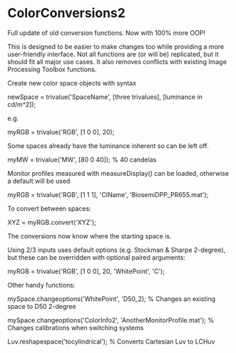 # ColorConversions2
Full update of old conversion functions. Now with 100% more OOP!

This is designed to be easier to make changes too while providing a more user-friendly interface. Not all functions are (or will be) replicated, but it should fit all major use cases. It also removes conflicts with existing Image Processing Toolbox functions.

Create new color space objects with syntax

newSpace = trivalue('SpaceName', [three trivalues], [luminance in cd/m^2]);

e.g.

myRGB = trivalue('RGB', [1 0 0], 20);


Some spaces already have the luminance inherent so can be left off.

myMW = trivalue('MW', [80 0 40]); % 40 candelas


Monitor profiles measured with measureDisplay() can be loaded, otherwise a default will be used

myRGB = trivalue('RGB', [1 1 1], 'CIName', 'BiosemiDPP_PR655.mat');


To convert between spaces:

XYZ = myRGB.convert('XYZ');

The conversions now know where the starting space is.


Using 2/3 inputs uses default options (e.g. Stockman & Sharpe 2-degree), but these can be overridden with optional paired arguments:

myRGB = trivalue('RGB', [1 0 0], 20, 'WhitePoint', 'C');


Other handy functions:

mySpace.changeoptions('WhitePoint', 'D50_2); % Changes an existing space to D50 2-degree

mySpace.changeoptions('ColorInfo2', 'AnotherMonitorProfile.mat'); % Changes calibrations when switching systems

Luv.reshapespace('tocylindrical'); % Converts Cartesian Luv to LCHuv
